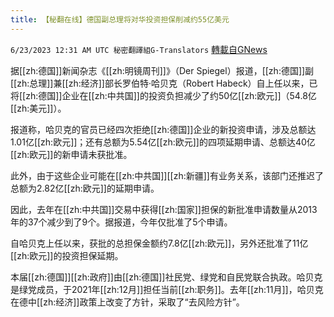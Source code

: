 ```yaml
---
title: 【秘翻在线】德国副总理将对华投资担保削减约55亿美元
---
```

`6/23/2023 12:31 AM UTC 秘密翻譯組G-Translators` [轉載自GNews](https://gnews.org/articles/1405308)

        

据[[zh:德国]]新闻杂志《[[zh:明镜周刊]]》（Der Spiegel）报道，[[zh:德国]]副[[zh:总理]]兼[[zh:经济]]部长罗伯特·哈贝克（Robert Habeck）自上任以来，已将[[zh:德国]]企业在[[zh:中共国]]的投资负担减少了约50亿[[zh:欧元]]（54.8亿[[zh:美元]]）。

报道称，哈贝克的官员已经四次拒绝[[zh:德国]]企业的新投资申请，涉及总额达1.01亿[[zh:欧元]]；还有总额为5.54亿[[zh:欧元]]的四项延期申请、总额达40亿[[zh:欧元]]的新申请未获批准。

此外，由于这些企业可能在[[zh:中共国]][[zh:新疆]]有业务关系，该部门还推迟了总额为2.82亿[[zh:欧元]]的延期申请。

因此，去年在[[zh:中共国]]交易中获得[[zh:国家]]担保的新批准申请数量从2013年的37个减少到了9个。据报道，今年仅批准了5个申请。

自哈贝克上任以来，获批的总担保金额约7.8亿[[zh:欧元]]，另外还批准了11亿[[zh:欧元]]的投资担保延期。

本届[[zh:德国]][[zh:政府]]由[[zh:德国]]社民党、绿党和自民党联合执政。哈贝克是绿党成员，于2021年[[zh:12月]]担任当前[[zh:职务]]。去年[[zh:11月]]，哈贝克在德中[[zh:经济]]政策上改变了方针，采取了“去风险方针”。
